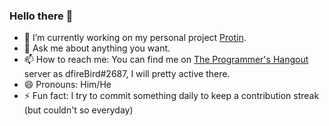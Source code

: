 ### Hello there 👋

- 🔭 I’m currently working on my personal project [Protin](https://github.com/dfireBird/protin).
- 💬 Ask me about anything you want.
- 📫 How to reach me: You can find me on [The Programmer's Hangout](https://discord.gg/programming) server as dfireBird#2687, I will pretty active there.
- 😄 Pronouns: Him/He
- ⚡ Fun fact: I try to commit something daily to keep a contribution streak (but couldn't so everyday)
